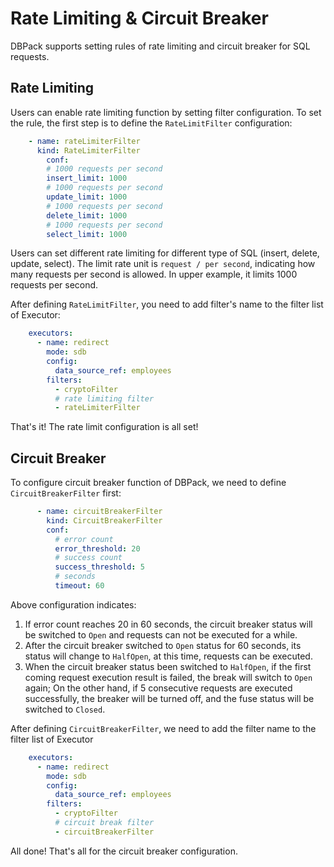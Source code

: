 # Rate Limiting & Circuit Breaker


DBPack supports setting rules of rate limiting and circuit breaker for SQL requests.

## Rate Limiting

Users can enable rate limiting function by setting filter configuration. To set the rule, the first step is to define the `RateLimitFilter` configuration:

```yaml
    - name: rateLimiterFilter
      kind: RateLimiterFilter
        conf:
        # 1000 requests per second
        insert_limit: 1000
        # 1000 requests per second
        update_limit: 1000
        # 1000 requests per second
        delete_limit: 1000
        # 1000 requests per second
        select_limit: 1000
```

Users can set different rate limiting for different type of SQL (insert, delete, update, select). The limit rate unit is `request / per second`, indicating how many requests per second is allowed. In upper example, it limits 1000 requests per second.

After defining `RateLimitFilter`, you need to add filter's name to the filter list of Executor:

```yaml
    executors:
      - name: redirect
        mode: sdb
        config:
          data_source_ref: employees
        filters:
          - cryptoFilter
          # rate limiting filter
          - rateLimiterFilter
```

That's it! The rate limit configuration is all set!

## Circuit Breaker

To configure circuit breaker function of DBPack, we need to define `CircuitBreakerFilter` first: 

```yaml
      - name: circuitBreakerFilter
        kind: CircuitBreakerFilter
        conf:
          # error count
          error_threshold: 20
          # success count
          success_threshold: 5
          # seconds
          timeout: 60
```

Above configuration indicates:

1. If error count reaches 20 in 60 seconds, the circuit breaker status will be switched to `Open` and requests can not be executed for a while.
2. After the circuit breaker switched to `Open` status for 60 seconds, its status will change to `HalfOpen`, at this time, requests can be executed.
3. When the circuit breaker status been switched to `HalfOpen`, if the first coming request execution result is failed, the break will switch to `Open` again; On the other hand, if 5 consecutive requests are executed successfully, the breaker will be turned off, and the fuse status will be switched to `Closed`.

After defining `CircuitBreakerFilter`, we need to add the filter name to the filter list of Executor

```yaml
    executors:
      - name: redirect
        mode: sdb
        config:
          data_source_ref: employees
        filters:
          - cryptoFilter
          # circuit break filter
          - circuitBreakerFilter
```

All done! That's all for the circuit breaker configuration.
